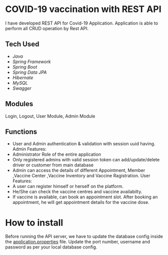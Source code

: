# COVID-19 vaccination with REST API 
I have developed REST API for Covid-19 Application. Application is able to perform all CRUD operation by Rest API.

## Tech Used 
- *Java* 
- *Spring Framework*
- *Spring Boot*
- *Spring Data JPA*
- *Hibernate*
- *MySQL*
- *Swagger*

## Modules
Login, Logout,  User Module, Admin Module

## Functions 

- User and Admin authentication & validation with session uuid having.
Admin Features:
- Administrator Role of the entire application
- Only registered admins with valid session token can add/update/delete driver or customer from main database
- Admin can access the details of different Appointment, Member ,Vaccine Center ,Vaccine Inventory and Vaccine Ragistration.
User Features:
- A user can register himself or herself on the platform.
- He/She can check the vaccine centres and vaccine availabilty.
- If vaccine is available, can book an appointment slot.
After booking an appointment, he will get appointment details for the vaccine dose.

# How to install 

Before running the API server, we have to update the database config inside the [application.properties](https://github.com/kafeelkh/vaccination_system/blob/main/src/main/resources/application.properties) file.
Update the port number, username and password as per your local database config.








